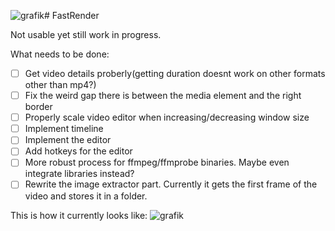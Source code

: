 ![grafik](https://github.com/Ati1707/FastRender/assets/152104750/748aeaed-8626-4171-9c2e-b3b5e37f675f)# FastRender

Not usable yet still work in progress.

What needs to be done:
- [ ] Get video details proberly(getting duration doesnt work on other formats other than mp4?)
- [ ] Fix the weird gap there is between the media element and the right border
- [ ] Properly scale video editor when increasing/decreasing window size
- [ ] Implement timeline
- [ ] Implement the editor
- [ ] Add hotkeys for the editor
- [ ] More robust process for ffmpeg/ffmprobe binaries. Maybe even integrate libraries instead?
- [ ] Rewrite the image extractor part. Currently it gets the first frame of the video and stores it in a folder.

This is how it currently looks like:
![grafik](https://github.com/Ati1707/FastRender/assets/152104750/259ea0ce-104b-430d-ab50-c66dde939216)
